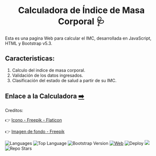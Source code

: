 <h1 align="center">Calculadora de Índice de Masa Corporal 🩺</h1>

Esta es una pagina Web para calcular el IMC, desarrollada en JavaScript, HTML y Bootstrap v5.3.

## Caracteristicas:

1. Calculo del indice de masa corporal.
2. Validación de los datos ingresados.
3. Clasificación del estado de salud a partir de su IMC.

## Enlace a la Calculadora  [:arrow_right:](https://ycanas.github.io/calculadora-imc/)

Creditos: 

👉 <a href="https://www.flaticon.es/iconos-gratis/peso" title="iconos">Icono - Freepik - Flaticon</a>


👉 <a href="https://www.freepik.es/vector-gratis/ilustracion-vector-aislado-plano-accesorios-fitness-patrones-fisuras_4546113.htm#query=peso&position=36&from_view=search&track=sph">Imagen de fondo - Freepik</a>

![Languages](https://img.shields.io/github/languages/count/ycanas/calculadora-imc?style=for-the-badge&color=00a3db&labelColor=101010)
![Top Language](https://img.shields.io/github/languages/top/ycanas/calculadora-imc?style=for-the-badge&color=d8db00&labelColor=101010)
![Bootstrap Version](https://img.shields.io/badge/Bootstrap-v5.3-8b00db?style=for-the-badge&labelColor=101010)
[![Web](https://img.shields.io/badge/GtiHub-ycanas-db0000?style=for-the-badge&labelColor=101010&logo=github)](https://github.com/ycanas)
![Deploy](https://img.shields.io/github/deployments/ycanas/calculadora-imc/github-pages?style=for-the-badge&labelColor=101010&color=00db11)
![](https://img.shields.io/github/last-commit/ycanas/calculadora-imc?style=for-the-badge&color=2400db&labelColor=101010)
![Repo Stars](https://img.shields.io/github/stars/ycanas/calculadora-imc?style=for-the-badge&labelColor=101010&color=db6700)

